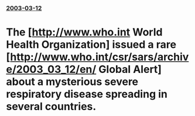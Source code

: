 ### [2003-03-12](/news/2003/03/12/index.md)

#  The [http://www.who.int World Health Organization] issued a rare [http://www.who.int/csr/sars/archive/2003_03_12/en/ Global Alert] about a mysterious severe respiratory disease spreading in several countries.



